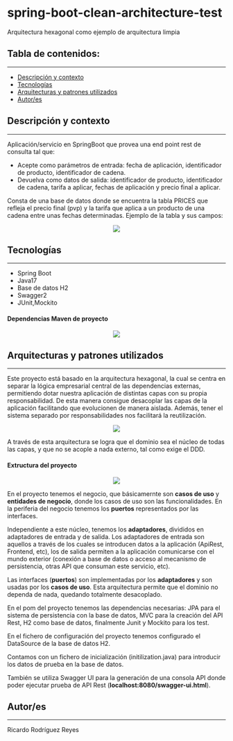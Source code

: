 # spring-boot-clean-architecture-test
Arquitectura hexagonal como ejemplo de arquitectura limpia

## Tabla de contenidos:
---

- [Descripción y contexto](#descripción-y-contexto)
- [Tecnologías](#tecnologías)
- [Arquitecturas y patrones utilizados](#arquitecturas-y-patrones-utilizados)
- [Autor/es](#autores)

## Descripción y contexto
---
Aplicación/servicio en SpringBoot que provea una end point rest de consulta  tal que: 
  - Acepte como parámetros de entrada: fecha de aplicación, identificador de producto, identificador de cadena.
  - Devuelva como datos de salida: identificador de producto, identificador de cadena, tarifa a aplicar, fechas de aplicación y precio final a aplicar.

Consta de una base de datos donde se encuentra la tabla PRICES que refleja el precio final (pvp) y la tarifa que aplica a un producto de una cadena entre unas fechas determinadas. Ejemplo de la tabla y sus campos:
 
<p align="center"><img src="https://www.soy3eres.es/tabla%20PRICES.PNG"/></p> 

## Tecnologías
---
  - Spring Boot
  - Java17
  - Base de datos H2
  - Swagger2
  - JUnit,Mockito

#### Dependencias Maven de proyecto
  <p align="center"><img src="https://www.soy3eres.es/dependencias%20maven.PNG"/></p>
  
## Arquitecturas y patrones utilizados
---
Este proyecto está basado en la arquitectura hexagonal, la cual se centra en separar la lógica empresarial central de las dependencias externas, permitiendo dotar nuestra aplicación de distintas capas con su propia responsabilidad. De esta manera consigue desacoplar las capas de la aplicación facilitando que evolucionen de manera aislada. Además, tener el sistema separado por responsabilidades nos facilitará la reutilización.
<p align="center"><img src="https://www.soy3eres.es/arquitectura%20hexagonal.png"/></p>

A través de esta arquitectura se logra que el dominio sea el núcleo de todas las capas, y que no se acople a nada externo, tal como exige el DDD.

#### Extructura del proyecto
<p align="center"><img src="https://www.soy3eres.es/extructura%20de%20proyecto.PNG"/></p>

En el proyecto tenemos el negocio, que básicamernte son <b>casos de uso</b> y <b>entidades de negocio</b>, donde los casos de uso son las funcionalidades. En la periferia del negocio tenemos los <b>puertos</b> representados por las interfaces. 

Independiente a este núcleo, tenemos los <b>adaptadores</b>, divididos en adaptadores de entrada y de salida. Los adaptadores de entrada son aquellos a través de los cuales se introducen datos a la aplicación (ApiRest, Frontend, etc), los de salida permiten a la aplicación comunicarse con el mundo exterior (conexión a base de datos o acceso al mecanismo de persistencia, otras API que consuman este servicio, etc).

Las interfaces (<b>puertos</b>) son implementadas por los <b>adaptadores</b> y son usadas por los <b>casos de uso</b>. Esta arquitectura permite que el dominio no dependa de nada, quedando totalmente desacoplado.

En el pom del proyecto tenemos las dependencias necesarias: JPA para el sistema de persistencia con la base de datos, MVC para la creación del API Rest, H2 como base de datos, finalmente Junit y Mockito para los test.

En el fichero de configuración del proyecto tenemos configurado el DataSource de la base de datos H2.

Contamos con un fichero de inicialización (initilization.java) para introducir los datos de prueba en la base de datos.

También se utiliza Swagger UI para la generación de una consola API donde poder ejecutar prueba de API Rest (<b>localhost:8080/swagger-ui.html</b>).

## Autor/es
---
Ricardo Rodríguez Reyes
